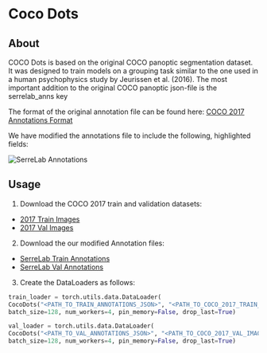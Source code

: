 # Coco Dots

## About
COCO Dots is based on the original COCO panoptic segmentation dataset. It was designed to train models on a grouping task similar to the one used in a human psychophysics study by Jeurissen et al. (2016). The most important addition to the original COCO panoptic json-file is the serrelab_anns key

The format of the original annotation file can be found here: [COCO 2017 Annotations Format](https://cocodataset.org/#format-data)

We have modified the annotations file to include the following, highlighted fields:

![SerreLab Annotations](https://i.ibb.co/mHnDbWD/Coco-Dataset-Information.png)

## Usage
1. Download the COCO 2017 train and validation datasets:
  -  [2017 Train Images](http://images.cocodataset.org/zips/train2017.zip)
  -  [2017 Val Images](http://images.cocodataset.org/zips/val2017.zip)

2. Download the our modified Annotation files:
  - [SerreLab Train Annotations](https://drive.google.com/file/d/18ZINTHV2ySURONqc_1gWLq3vS7GSqvqC/view?usp=sharing)
  - [SerreLab Val Annotations](https://drive.google.com/file/d/1EvuhzoNJq0eTYaBQpdfqukY9v1B_-jqs/view?usp=sharing)

3. Create the DataLoaders as follows:
  ```python
  train_loader = torch.utils.data.DataLoader(
  CocoDots("<PATH_TO_TRAIN_ANNOTATIONS_JSON>", "<PATH_TO_COCO_2017_TRAIN_IMAGES>", conversion='WhiteOutline'),
  batch_size=128, num_workers=4, pin_memory=False, drop_last=True)

  val_loader = torch.utils.data.DataLoader(
  CocoDots("<PATH_TO_VAL_ANNOTATIONS_JSON>", "<PATH_TO_COCO_2017_VAL_IMAGES>", conversion='WhiteOutline'),
  batch_size=128, num_workers=4, pin_memory=False, drop_last=True)
  ```
  
